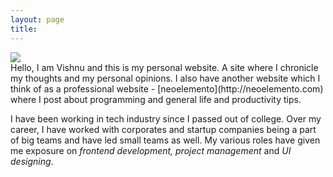 ```yaml
---
layout: page
title: 
---
```

<div class="center">
    <img class="circle responsive-img center" src="https://avatars3.githubusercontent.com/u/10347504?v=3&amp;s=150">
</div>     
Hello, I am Vishnu and this is my personal website. A site where I chronicle my thoughts and my personal opinions. I also have another website which I think of as a professional website - [neoelemento](http://neoelemento.com) where I post about programming and general life and productivity tips.

I have been working in tech industry since I passed out of college. Over my career, I have worked with corporates and startup companies being a part of big teams and have led small teams as well. My various roles have given me exposure on *frontend development, project management* and *UI designing*.